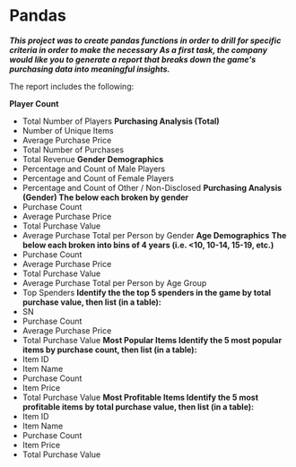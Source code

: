 # **Pandas**
***This project was to create pandas functions in order to drill for specific criteria in order to make the necessary As a first task, the company would like you to generate a report that breaks down the game's purchasing data into meaningful insights.***

The report includes the following:

**Player Count**
  - Total Number of Players
**Purchasing Analysis (Total)**
  - Number of Unique Items
  - Average Purchase Price
  - Total Number of Purchases
  - Total Revenue
**Gender Demographics**
  - Percentage and Count of Male Players
  - Percentage and Count of Female Players
  - Percentage and Count of Other / Non-Disclosed
**Purchasing Analysis (Gender) The below each broken by gender**
  - Purchase Count
  - Average Purchase Price
  - Total Purchase Value
  - Average Purchase Total per Person by Gender
**Age Demographics**
**The below each broken into bins of 4 years (i.e. <10, 10-14, 15-19, etc.)**
  - Purchase Count
  - Average Purchase Price
  - Total Purchase Value
  - Average Purchase Total per Person by Age Group
  - Top Spenders
**Identify the the top 5 spenders in the game by total purchase value, then list (in a table):**
  - SN
  - Purchase Count
  - Average Purchase Price
  - Total Purchase Value
**Most Popular Items
Identify the 5 most popular items by purchase count, then list (in a table):**
  - Item ID
  - Item Name
  - Purchase Count
  - Item Price
  - Total Purchase Value
**Most Profitable Items
Identify the 5 most profitable items by total purchase value, then list (in a table):**
  - Item ID
  - Item Name
  - Purchase Count
  - Item Price
  - Total Purchase Value
